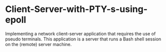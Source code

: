 # Client-Server-with-PTY-s-using-epoll
Implementing a network client-server application that requires the use of pseudo terminals. This application is a server that runs a Bash shell session on the (remote) server machine.
